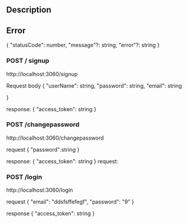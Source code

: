 ## Description


## Error 
{
    "statusCode": number,
    "message"?: string,
    "error"?: string
}

### POST / signup


http://localhost:3060/signup


Request body
{
"userName": string,
"password": string,
"email": string

}

response: {
"access_token": string
}


### POST /changepassword

http://localhost:3060/changepassword

request {
    "password":string
}

response: {
"access_token": string
}
request: 
### POST /login

http://localhost:3060/login

request
{
"email": "ddsfsffefegf",
"password": "9"
}

response {
"access_token": string
}


